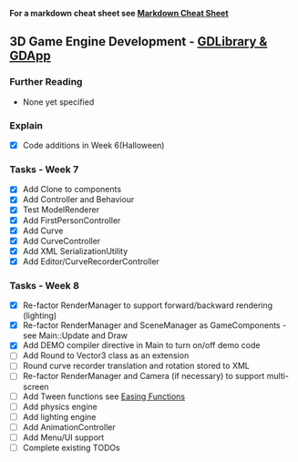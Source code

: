 ﻿
**For a markdown cheat sheet see [Markdown Cheat Sheet](https://www.markdownguide.org/cheat-sheet/)**

## 3D Game Engine Development - [GDLibrary & GDApp](https://github.com/nmcguinness/GD3_3_Intro_To_MonoGame.git)

### Further Reading
- None yet specified

### Explain
- [x] Code additions in Week 6(Halloween)


### Tasks - Week 7
- [x] Add Clone to components
- [x] Add Controller and Behaviour
- [x] Test ModelRenderer
- [x] Add FirstPersonController
- [x] Add Curve
- [x] Add CurveController
- [x] Add XML SerializationUtility
- [x] Add Editor/CurveRecorderController

### Tasks - Week 8
- [x] Re-factor RenderManager to support forward/backward rendering (lighting)
- [x] Re-factor RenderManager and SceneManager as GameComponents - see Main::Update and Draw 
- [x] Add DEMO compiler directive in Main to turn on/off demo code
- [ ] Add Round to Vector3 class as an extension
- [ ] Round curve recorder translation and rotation stored to XML
- [ ] Re-factor RenderManager and Camera (if necessary) to support multi-screen
- [ ] Add Tween functions see [Easing Functions](https://easings.net/)
- [ ] Add physics engine
- [ ] Add lighting engine
- [ ] Add AnimationController
- [ ] Add Menu/UI support
- [ ] Complete existing TODOs